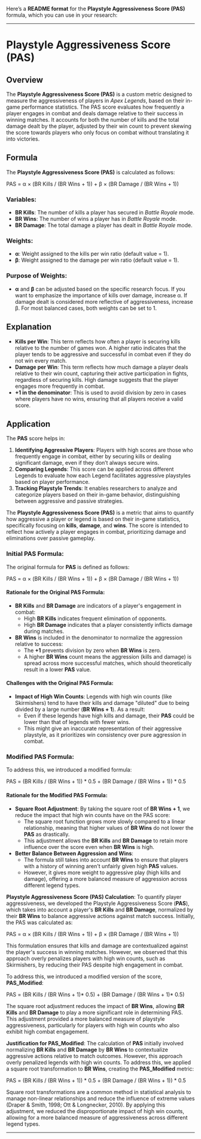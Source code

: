 Here’s a **README format** for the **Playstyle Aggressiveness Score (PAS)** formula, which you can use in your research:

---

# Playstyle Aggressiveness Score (PAS)

## Overview

The **Playstyle Aggressiveness Score (PAS)** is a custom metric designed to measure the aggressiveness of players in *Apex Legends*, based on their in-game performance statistics. The PAS score evaluates how frequently a player engages in combat and deals damage relative to their success in winning matches. It accounts for both the number of kills and the total damage dealt by the player, adjusted by their win count to prevent skewing the score towards players who only focus on combat without translating it into victories.

## Formula

The **Playstyle Aggressiveness Score (PAS)** is calculated as follows:

PAS = α × (BR Kills / (BR Wins + 1)) + β × (BR Damage / (BR Wins + 1))


### Variables:
- **BR Kills**: The number of kills a player has secured in *Battle Royale* mode.
- **BR Wins**: The number of wins a player has in *Battle Royale* mode.
- **BR Damage**: The total damage a player has dealt in *Battle Royale* mode.

### Weights:
- **α**: Weight assigned to the kills per win ratio (default value = 1).
- **β**: Weight assigned to the damage per win ratio (default value = 1).

### Purpose of Weights:
- **α** and **β** can be adjusted based on the specific research focus. If you want to emphasize the importance of kills over damage, increase α. If damage dealt is considered more reflective of aggressiveness, increase  β. For most balanced cases, both weights can be set to 1.

## Explanation

- **Kills per Win**: This term reflects how often a player is securing kills relative to the number of games won. A higher ratio indicates that the player tends to be aggressive and successful in combat even if they do not win every match.
- **Damage per Win**: This term reflects how much damage a player deals relative to their win count, capturing their active participation in fights, regardless of securing kills. High damage suggests that the player engages more frequently in combat.
- **+1 in the denominator**: This is used to avoid division by zero in cases where players have no wins, ensuring that all players receive a valid score.

## Application

The **PAS** score helps in:
1. **Identifying Aggressive Players**: Players with high scores are those who frequently engage in combat, either by securing kills or dealing significant damage, even if they don’t always secure wins.
2. **Comparing Legends**: This score can be applied across different Legends to evaluate how each Legend facilitates aggressive playstyles based on player performance.
3. **Tracking Playstyle Trends**: It enables researchers to analyze and categorize players based on their in-game behavior, distinguishing between aggressive and passive strategies.


The **Playstyle Aggressiveness Score (PAS)** is a metric that aims to quantify how aggressive a player or legend is based on their in-game statistics, specifically focusing on **kills**, **damage**, and **wins**. The score is intended to reflect how actively a player engages in combat, prioritizing damage and eliminations over passive gameplay.

### **Initial PAS Formula**:
The original formula for **PAS** is defined as follows:

PAS = α × (BR Kills / (BR Wins + 1)) + β × (BR Damage / (BR Wins + 1))

#### **Rationale for the Original PAS Formula**:
- **BR Kills** and **BR Damage** are indicators of a player's engagement in combat:
  - High **BR Kills** indicates frequent elimination of opponents.
  - High **BR Damage** indicates that a player consistently inflicts damage during matches.
- **BR Wins** is included in the denominator to normalize the aggression relative to success:
  - The **+1** prevents division by zero when **BR Wins** is zero.
  - A higher **BR Wins** count means the aggression (kills and damage) is spread across more successful matches, which should theoretically result in a lower **PAS** value.

#### **Challenges with the Original PAS Formula**:
- **Impact of High Win Counts**: Legends with high win counts (like Skirmishers) tend to have their kills and damage "diluted" due to being divided by a large number (**BR Wins + 1**). As a result:
  - Even if these legends have high kills and damage, their **PAS** could be lower than that of legends with fewer wins.
  - This might give an inaccurate representation of their aggressive playstyle, as it prioritizes win consistency over pure aggression in combat.

### **Modified PAS Formula**:
To address this, we introduced a modified formula:

PAS =  (BR Kills / (BR Wins + 1)) * 0.5 +  (BR Damage / (BR Wins + 1)) * 0.5

#### **Rationale for the Modified PAS Formula**:
- **Square Root Adjustment**: By taking the square root of **BR Wins + 1**, we reduce the impact that high win counts have on the PAS score:
  - The square root function grows more slowly compared to a linear relationship, meaning that higher values of **BR Wins** do not lower the **PAS** as drastically.
  - This adjustment allows the **BR Kills** and **BR Damage** to retain more influence over the score even when **BR Wins** is high.
- **Better Balance Between Aggression and Wins**:
  - The formula still takes into account **BR Wins** to ensure that players with a history of winning aren't unfairly given high **PAS** values.
  - However, it gives more weight to aggressive play (high kills and damage), offering a more balanced measure of aggression across different legend types.


**Playstyle Aggressiveness Score (PAS) Calculation**:
To quantify player aggressiveness, we developed the Playstyle Aggressiveness Score (**PAS**), which takes into account a player's **BR Kills** and **BR Damage**, normalized by their **BR Wins** to balance aggressive actions against match success. Initially, the PAS was calculated as:

PAS = α × (BR Kills / (BR Wins + 1)) + β × (BR Damage / (BR Wins + 1))

This formulation ensures that kills and damage are contextualized against the player's success in winning matches. However, we observed that this approach overly penalizes players with high win counts, such as Skirmishers, by reducing their PAS despite high engagement in combat.

To address this, we introduced a modified version of the score, **PAS_Modified**:

PAS = (BR Kills / (BR Wins + 1)* 0.5)  +  (BR Damage / (BR Wins + 1)* 0.5) 

The square root adjustment reduces the impact of **BR Wins**, allowing **BR Kills** and **BR Damage** to play a more significant role in determining PAS. This adjustment provided a more balanced measure of playstyle aggressiveness, particularly for players with high win counts who also exhibit high combat engagement.

**Justification for PAS_Modified**:
The calculation of **PAS** initially involved normalizing **BR Kills** and **BR Damage** by **BR Wins** to contextualize aggressive actions relative to match outcomes. However, this approach overly penalized legends with high win counts. To address this, we applied a square root transformation to **BR Wins**, creating the **PAS_Modified** metric:

PAS = (BR Kills / (BR Wins + 1)) * 0.5 +  (BR Damage / (BR Wins + 1)) * 0.5

Square root transformations are a common method in statistical analysis to manage non-linear relationships and reduce the influence of extreme values (Draper & Smith, 1998; Ott & Longnecker, 2010). By applying this adjustment, we reduced the disproportionate impact of high win counts, allowing for a more balanced measure of aggressiveness across different legend types.

---
